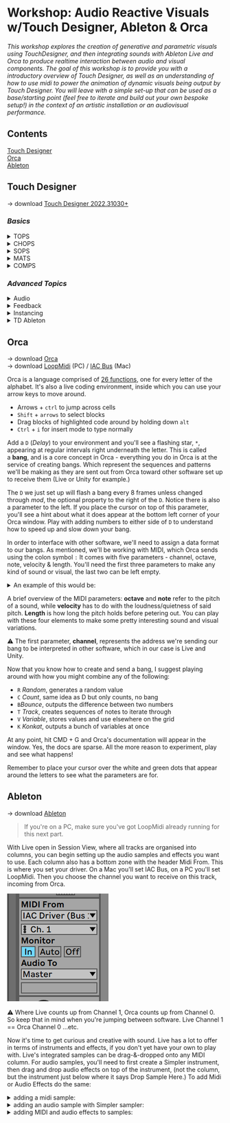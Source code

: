 # Workshop: Audio Reactive Visuals w/Touch Designer, Ableton & Orca

_This workshop explores the creation of generative and parametric visuals using TouchDesigner, and then integrating sounds with Ableton Live and Orca to produce realtime interaction between audio and visual components. The goal of this workshop is to provide you with a introductory overview of Touch Designer, as well as an understanding of how to use midi to power the animation of dynamic visuals being output by Touch Designer. You will leave with a simple set-up that can be used as a base/starting point (feel free to iterate and build out your own bespoke setup!) in the context of an artistic installation or an audiovisual performance._ <br />

## Contents

[Touch Designer](#td) <br />
[Orca](#orca) <br />
[Ableton](#ableton) <br />

## Touch Designer<a name="td"></a>

→ download [Touch Designer 2022.31030+](https://derivative.ca/download/archive)

### _Basics_

<details>
<summary>TOPS</summary>

_Deals with 2D space. Each pixel has an x,y position and an RGBA value associated with it, every TOP has a resolution_<br />

**RGBA**
![RGBA](/images/RGBA.png)

**Noise Patterns**
![Noise Patterns](/images/NoisePatterns.png)

**Wiggly Edges**
![Wiggly Edges](/images/WigglyEdges.png)

</details>

<details>
<summary>CHOPS</summary>

_Deals with 1d space, dealing with numerical data, channel based, and each channel is sample based. AKA they take in data. Chops drive other parameters in touch designer. Can be 1 chan/1 sample, or 1 chan/multiple samples…_

**Single channel, single sample**
![Single channel and sample](/images/singlesample.png)

**Single channel, single sample**
![Single channel many samples](/images/manysamples.png)

**Map initial range to new range**
![remap range](/images/remaprange.png)

**Pattern OP as driver of other params**
![pattern op](/images/patternop.png)

**Lag OP to smooth out dynamic data**
![lag op](/images/lagop.png)

**Filter OP to smooth out dynamic data (similar to Lag, nuanced difference)**
![filter op](/images/filterop.png)

</details>

<details>
<summary>SOPS</summary>

_Deals with 3d space. SOPs can generate, import, modify and combine 3D surfaces (aka geometries)_

**3D object basics**
![baics](/images/3dbasics.png)

**Combining 3d objects into same 3d space**
![combine](/images/3dcombine.png)

**Animating 3d objects in same 3d space**
![animate](/images/3danimate.png)

**Deform 3d shapes (noise)**
![noise](/images/3dnoise.png)

**Deform 3d shapes (twist)**
![twist](/images/3dtwist.png)

**Order of Operations**
![order](/images/ooo.png)

**3D Rendered scene**
![lag op](/images/3drender.png)

</details>

<details>
<summary>MATS</summary>

_MATs used to create materials for geometry. They apply shaders to SOPs or 3D Geometry Objects for rendering textured surfaces with lighting._

**3D Rendered scene**
![materials](/images/materials.png)

</details>

<details>
<summary>COMPS</summary>

_These elements help in composing the different creative sketches you are interested in making._

_COMPs are unique compared to other operator families in that they contain their own networks. They contain everything from geos, to basic lights, to ui elements like buttons, sliders, and directories (Base, Container… etc)_

**Setting default values**
![defaults](/images/defaults.png)
![defaults2](/images/defaults2.png)

</details>

### _Advanced Topics_

<details>
<summary>Audio</summary>

_TD is not really a programm for audio production, but it’s great for analysis. It’s very common to see a DAW like Ableton paired with TouchDesigner for live shows. Types of data that can be handled include MIDI and OSC. Audio can be routed in and out of both. Here, the mic and an mp3 will be used._

**audio/mic & noise**
![audio mic](/images/audio_mic.png)

**audio as time**
![audio as time](/images/audio_time.png)

</details>

<details>
<summary>Feedback</summary>

_The Feedback TOP can be used to create feedback effects in TOPs. It can give fake motion blur by not clearing the color buffer. A buffer is simply a chunk of memory used to hold data. Color buffers contain color-index or RGB color data and may also contain alpha values._

**Basic Feedback Loops**
![feedback loops](/images/feedback.png)

</details>

<details>
<summary>Instancing</summary>

_Geometry instances in the are copies of the geometry object, which can be transformed independently. An instance doesn't actually have its own data, but rather just refers to an OP (or has an input) whose data it uses._

**Instancing**
![instancing](/images/instancing.png)

</details>

<details>
<summary>TD Ableton</summary>

_TD Ableton is a really handy package for bridgin Ableton with Touch Designer. It gives aggess to tracks, audio and midi notes & velocities_

**TD Ableton**
![tdableton](/images/tdableton.png)

</details>

## Orca<a name="orca"></a>

→ download [Orca](https://hundredrabbits.itch.io/orca) <br />
→ download [LoopMidi](http://www.tobias-erichsen.de/software/loopmidi.html) (PC) / [IAC Bus](https://help.ableton.com/hc/en-us/articles/209774225-How-to-setup-a-virtual-MIDI-bus) (Mac)

Orca is a language comprised of [26 functions](https://github.com/hundredrabbits/Orca), one for every letter of the alphabet. It's also a live coding environment, inside which you can use your arrow keys to move around.

- Arrows + `ctrl` to jump across cells
- `Shift` + `arrows` to select blocks
- Drag blocks of highlighted code around by holding down `alt`
- `Ctrl` + `i` for insert mode to type normally

Add a `D` (_Delay_) to your environment and you'll see a flashing star, `*`, appearing at regular intervals right underneath the letter. This is called a **bang**, and is a core concept in Orca - everything you do in Orca is at the service of creating bangs. Which represent the sequences and patterns we'll be making as they are sent out from Orca toward other software set up to receive them (Live or Unity for example.)

The `D` we just set up will flash a bang every 8 frames unless changed through *mod*, the optional property to the right of the `D`. Notice there is also a parameter to the left. If you place the cursor on top of this parameter, you'll see a hint about what it does appear at the bottom left corner of your Orca window. Play with adding numbers to either side of `D` to understand how to speed up and slow down your bang.

In order to interface with other software, we'll need to assign a data format to our bangs. As mentioned, we'll be working with MIDI, which Orca sends using the colon symbol `:` It comes with five parameters - channel, octave, note, velocity & length. You'll need the first three parameters to make any kind of sound or visual, the last two can be left empty.

<details>
<summary>An example of this would be:</summary>

![orca](/images/image.gif)

</details>

A brief overview of the MIDI parameters: **octave** and **note** refer to the pitch of a sound, while **velocity** has to do with the loudness/quietness of said pitch. **Length** is how long the pitch holds before petering out. You can play with these four elements to make some pretty interesting sound and visual variations.

⚠️ The first parameter, **channel**, represents the address we're sending our bang to be interpreted in other software, which in our case is Live and Unity.

Now that you know how to create and send a bang, I suggest playing around with how you might combine any of the following:

- `R` *Random*, generates a random value
- `C` *Count*, same idea as D but only counts, no bang
- `B`_Bounce_, outputs the difference between two numbers
- `T` *Track*, creates sequences of notes to iterate through
- `V` *Variable*, stores values and use elsewhere on the grid
- `K` *Konkat*, outputs a bunch of variables at once

At any point, hit CMD + G and Orca's documentation will appear in the window. Yes, the docs are sparse. All the more reason to experiment, play and see what happens!

Remember to place your cursor over the white and green dots that appear around the letters to see what the parameters are for.

## Ableton<a name="ableton"></a>

→ download [Ableton](https://www.ableton.com/en/trial/)

> If you're on a PC, make sure you've got LoopMidi already running for this next part.

With Live open in Session View, where all tracks are organised into columns, you can begin setting up the audio samples and effects you want to use. Each column also has a bottom zone with the header Midi From. This is where you set your driver. On a Mac you'll set IAC Bus, on a PC you'll set LoopMidi. Then you choose the channel you want to receive on this track, incoming from Orca.

![loopmidi](/images/loopmidi.png)

⚠️ Where Live counts up from Channel 1, Orca counts up from Channel 0. So keep that in mind when you're jumping between software. Live Channel 1 == Orca Channel 0 ...etc.

Now it's time to get curious and creative with sound. Live has a lot to offer in terms of instruments and effects, if you don't yet have your own to play with. Live's integrated samples can be drag-&-dropped onto any MIDI column. For audio samples, you'll need to first create a Simpler instrument, then drag and drop audio effects on top of the instrument, (not the column, but the instrument just below where it says Drop Sample Here.) To add Midi or Audio Effects do the same:

<details>
<summary>adding a midi sample:</summary>

![loopmidi](/images/midisample.gif)

</details>

<details>
<summary>adding an audio sample with Simpler sampler:</summary>

![loopmidi](/images/simplersampling.gif)

</details>

<details>
<summary>adding MIDI and audio effects to samples:</summary>

![loopmidi](/images/addingfx.gif)

</details>
